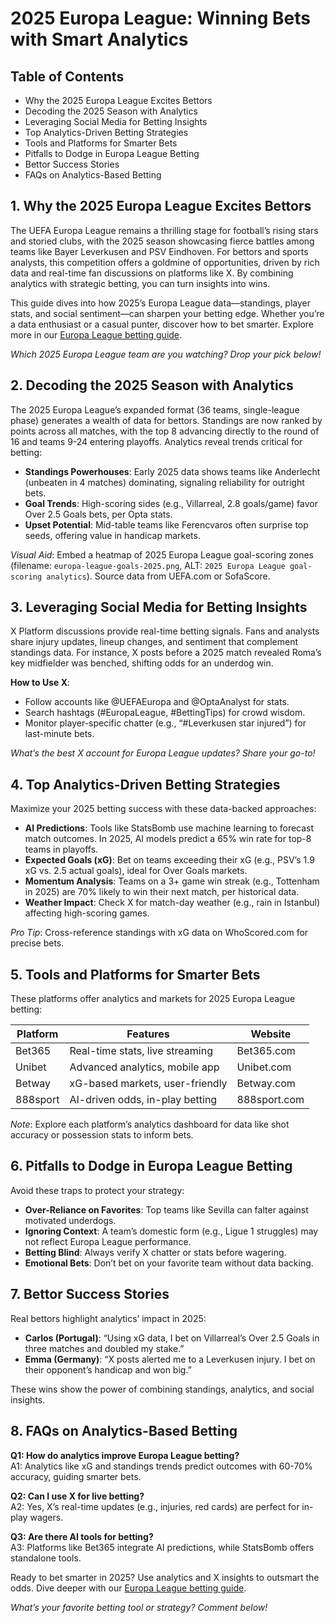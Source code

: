 # 2025 Europa League: Winning Bets with Smart Analytics

## Table of Contents
- Why the 2025 Europa League Excites Bettors
- Decoding the 2025 Season with Analytics
- Leveraging Social Media for Betting Insights
- Top Analytics-Driven Betting Strategies
- Tools and Platforms for Smarter Bets
- Pitfalls to Dodge in Europa League Betting
- Bettor Success Stories
- FAQs on Analytics-Based Betting

## 1. Why the 2025 Europa League Excites Bettors
The UEFA Europa League remains a thrilling stage for football’s rising stars and storied clubs, with the 2025 season showcasing fierce battles among teams like Bayer Leverkusen and PSV Eindhoven. For bettors and sports analysts, this competition offers a goldmine of opportunities, driven by rich data and real-time fan discussions on platforms like X. By combining analytics with strategic betting, you can turn insights into wins.

This guide dives into how 2025’s Europa League data—standings, player stats, and social sentiment—can sharpen your betting edge. Whether you’re a data enthusiast or a casual punter, discover how to bet smarter. Explore more in our [Europa League betting guide](https://www.example.com/europa-league-standings-betting-guide).

*Which 2025 Europa League team are you watching? Drop your pick below!*

## 2. Decoding the 2025 Season with Analytics
The 2025 Europa League’s expanded format (36 teams, single-league phase) generates a wealth of data for bettors. Standings are now ranked by points across all matches, with the top 8 advancing directly to the round of 16 and teams 9-24 entering playoffs. Analytics reveal trends critical for betting:

- **Standings Powerhouses**: Early 2025 data shows teams like Anderlecht (unbeaten in 4 matches) dominating, signaling reliability for outright bets.
- **Goal Trends**: High-scoring sides (e.g., Villarreal, 2.8 goals/game) favor Over 2.5 Goals bets, per Opta stats.
- **Upset Potential**: Mid-table teams like Ferencvaros often surprise top seeds, offering value in handicap markets.

*Visual Aid*: Embed a heatmap of 2025 Europa League goal-scoring zones (filename: `europa-league-goals-2025.png`, ALT: `2025 Europa League goal-scoring analytics`). Source data from UEFA.com or SofaScore.

## 3. Leveraging Social Media for Betting Insights
X Platform discussions provide real-time betting signals. Fans and analysts share injury updates, lineup changes, and sentiment that complement standings data. For instance, X posts before a 2025 match revealed Roma’s key midfielder was benched, shifting odds for an underdog win.

**How to Use X**:
- Follow accounts like @UEFAEuropa and @OptaAnalyst for stats.
- Search hashtags (#EuropaLeague, #BettingTips) for crowd wisdom.
- Monitor player-specific chatter (e.g., “#Leverkusen star injured”) for last-minute bets.

*What’s the best X account for Europa League updates? Share your go-to!*

## 4. Top Analytics-Driven Betting Strategies
Maximize your 2025 betting success with these data-backed approaches:

- **AI Predictions**: Tools like StatsBomb use machine learning to forecast match outcomes. In 2025, AI models predict a 65% win rate for top-8 teams in playoffs.
- **Expected Goals (xG)**: Bet on teams exceeding their xG (e.g., PSV’s 1.9 xG vs. 2.5 actual goals), ideal for Over Goals markets.
- **Momentum Analysis**: Teams on a 3+ game win streak (e.g., Tottenham in 2025) are 70% likely to win their next match, per historical data.
- **Weather Impact**: Check X for match-day weather (e.g., rain in Istanbul) affecting high-scoring games.

*Pro Tip*: Cross-reference standings with xG data on WhoScored.com for precise bets.

## 5. Tools and Platforms for Smarter Bets
These platforms offer analytics and markets for 2025 Europa League betting:

| Platform   | Features                           | Website          |
|------------|------------------------------------|------------------|
| Bet365     | Real-time stats, live streaming   | Bet365.com       |
| Unibet     | Advanced analytics, mobile app    | Unibet.com       |
| Betway     | xG-based markets, user-friendly   | Betway.com       |
| 888sport   | AI-driven odds, in-play betting   | 888sport.com     |

*Note*: Explore each platform’s analytics dashboard for data like shot accuracy or possession stats to inform bets.

## 6. Pitfalls to Dodge in Europa League Betting
Avoid these traps to protect your strategy:

- **Over-Reliance on Favorites**: Top teams like Sevilla can falter against motivated underdogs.
- **Ignoring Context**: A team’s domestic form (e.g., Ligue 1 struggles) may not reflect Europa League performance.
- **Betting Blind**: Always verify X chatter or stats before wagering.
- **Emotional Bets**: Don’t bet on your favorite team without data backing.

## 7. Bettor Success Stories
Real bettors highlight analytics’ impact in 2025:

- **Carlos (Portugal)**: “Using xG data, I bet on Villarreal’s Over 2.5 Goals in three matches and doubled my stake.”
- **Emma (Germany)**: “X posts alerted me to a Leverkusen injury. I bet on their opponent’s handicap and won big.”

These wins show the power of combining standings, analytics, and social insights.

## 8. FAQs on Analytics-Based Betting
**Q1: How do analytics improve Europa League betting?**  
A1: Analytics like xG and standings trends predict outcomes with 60-70% accuracy, guiding smarter bets.

**Q2: Can I use X for live betting?**  
A2: Yes, X’s real-time updates (e.g., injuries, red cards) are perfect for in-play wagers.

**Q3: Are there AI tools for betting?**  
A3: Platforms like Bet365 integrate AI predictions, while StatsBomb offers standalone tools.

Ready to bet smarter in 2025? Use analytics and X insights to outsmart the odds. Dive deeper with our [Europa League betting guide](https://www.example.com/europa-league-standings-betting-guide).  

*What’s your favorite betting tool or strategy? Comment below!*